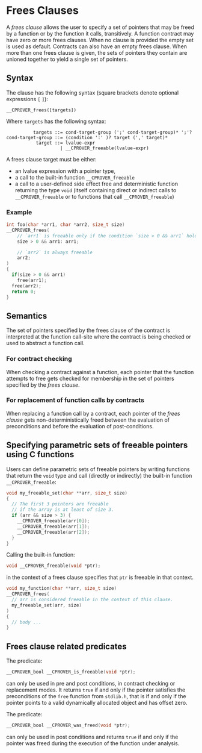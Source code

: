 # Frees Clauses

A *frees clause* allows the user to specify a set of pointers that may be freed by a function or by the function it calls, transitively. A function contract may have zero or more frees clauses. When no clause is provided the empty set is used as default. Contracts can also have an empty frees clause. When more than one frees clause is given, the sets of pointers they contain are unioned together to yield a single set of pointers.

## Syntax

The clause has the following syntax (square brackets denote optional expressions `[` `]`):

```
__CPROVER_frees([targets])
```

Where `targets` has the following syntax:

```
          targets ::= cond-target-group (';' cond-target-group)* ';'?
cond-target-group ::= (condition ':' )? target (',' target)*
           target ::= lvalue-expr
                    | __CPROVER_freeable(lvalue-expr)
```

A frees clause target must be either:

- an lvalue expression with a pointer type,
- a call to the built-in function `__CPROVER_freeable`
- a call to a user-defined side effect free and deterministic function returning the type `void` (itself containing direct or indirect calls to `__CPROVER_freeable` or to functions that call `__CPROVER_freeable`)

### Example

```c
int foo(char *arr1, char *arr2, size_t size)
__CPROVER_frees(
    // `arr1` is freeable only if the condition `size > 0 && arr1` holds
    size > 0 && arr1: arr1;

    // `arr2` is always freeable
    arr2;
)
{
  if(size > 0 && arr1)
    free(arr1);
  free(arr2);
  return 0;
}
```

## Semantics

The set of pointers specified by the frees clause of the contract is interpreted at the function call-site where the contract is being checked or used to abstract a function call.

### For contract checking

When checking a contract against a function, each pointer that the function attempts to free gets checked for membership in the set of pointers specified by the *frees clause*.

### For replacement of function calls by contracts

When replacing a function call by a contract, each pointer of the *frees clause* gets non-deterministically freed between the evaluation of preconditions and before the evaluation of post-conditions.

## Specifying parametric sets of freeable pointers using C functions

Users can define parametric sets of freeable pointers by writing functions that return the `void` type and call (directly or indirectly) the built-in function `__CPROVER_freeable`:

```c
void my_freeable_set(char **arr, size_t size)
{
  // The first 3 pointers are freeable
  // if the array is at least of size 3.
  if (arr && size > 3) {
    __CPROVER_freeable(arr[0]);
    __CPROVER_freeable(arr[1]);
    __CPROVER_freeable(arr[2]);
  }
}
```

Calling the built-in function:

```c
void __CPROVER_freeable(void *ptr);
```

in the context of a frees clause specifies that `ptr` is freeable in that context.

```c
void my_function(char **arr, size_t size)
__CPROVER_frees(
  // arr is considered freeable in the context of this clause.
  my_freeable_set(arr, size)
)
{
  // body ...
}
```

## Frees clause related predicates

The predicate:

```c
__CPROVER_bool __CPROVER_is_freeable(void *ptr);
```

can only be used in pre and post conditions, in contract checking or replacement modes. It returns `true` if and only if the pointer satisfies the preconditions of the `free` function from `stdlib.h`, that is if and only if the pointer points to a valid dynamically allocated object and has offset zero.

The predicate:

```c
__CPROVER_bool __CPROVER_was_freed(void *ptr);
```

can only be used in post conditions and returns `true` if and only if the pointer was freed during the execution of the function under analysis.
